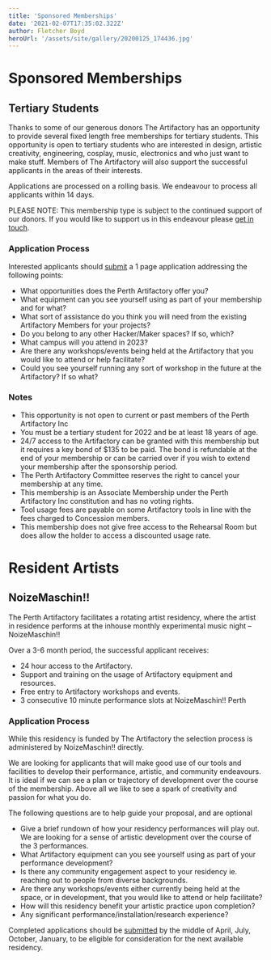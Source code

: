 ```yaml
---
title: 'Sponsored Memberships'
date: '2021-02-07T17:35:02.322Z'
author: Fletcher Boyd
heroUrl: '/assets/site/gallery/20200125_174436.jpg'
---
```


# Sponsored Memberships

## Tertiary Students

Thanks to some of our generous donors The Artifactory has an opportunity to provide several fixed length free memberships for tertiary students. This opportunity is open to tertiary students who are interested in design, artistic creativity, engineering, cosplay, music, electronics and who just want to make stuff.  Members of The Artifactory will also support the successful applicants in the areas of their interests.

Applications are processed on a rolling basis. We endeavour to process all applicants within 14 days.

PLEASE NOTE: This membership type is subject to the continued support of our donors. If you would like to support us in this endeavour please [get in touch](mailto:treasurer@artifactory.org.au "Email the Treasurer").

### Application Process

Interested applicants should [submit](mailto:apply@artifactory.org.au) a 1 page application addressing the following points:

* What opportunities does the Perth Artifactory offer you?
* What equipment can you see yourself using as part of your membership and for what?
* What sort of assistance do you think you will need from the existing Artifactory Members for your projects?
* Do you belong to any other Hacker/Maker spaces? If so, which?
* What campus will you attend in 2023?
* Are there any workshops/events being held at the Artifactory that you would like to attend or help facilitate?
* Could you see yourself running any sort of workshop in the future at the Artifactory? If so what?

### Notes

* This opportunity is not open to current or past members of the Perth Artifactory Inc
* You must be a tertiary student for 2022 and be at least 18 years of age.
* 24/7 access to the Artifactory can be granted with this membership but it requires a key bond of $135 to be paid. The bond is refundable at the end of your membership or can be carried over if you wish to extend your membership after the sponsorship period.
* The Perth Artifactory Committee reserves the right to cancel your membership at any time.
* This membership is an Associate Membership under the Perth Artifactory Inc constitution and has no voting rights.
* Tool usage fees are payable on some Artifactory tools in line with the fees charged to Concession members.
* This membership does not give free access to the Rehearsal Room but does allow the holder to access a discounted usage rate.

# Resident Artists

## NoizeMaschin!!

The Perth Artifactory facilitates a rotating artist residency, where the artist in residence performs at the inhouse monthly experimental music night – NoizeMaschin!!

Over a 3-6 month period, the successful applicant receives:

* 24 hour access to the Artifactory.
* Support and training on the usage of Artifactory equipment and resources.
* Free entry to Artifactory workshops and events.
* 3 consecutive 10 minute performance slots at NoizeMaschin!! Perth

### Application Process

While this residency is funded by The Artifactory the selection process is administered by NoizeMaschin!! directly.

We are looking for applicants that will make good use of our tools and facilities to develop their performance, artistic, and community endeavours. It is ideal if we can see a plan or trajectory of development over the course of the membership. Above all we like to see a spark of creativity and passion for what you do.

The following questions are to help guide your proposal, and are optional

* Give a brief rundown of how your residency performances will play out. We are looking for a sense of artistic development over the course of the 3 performances.
* What Artifactory equipment can you see yourself using as part of your performance development?
* Is there any community engagement aspect to your residency ie. reaching out to people from diverse backgrounds.
* Are there any workshops/events either currently being held at the space, or in development, that you would like to attend or help facilitate?
* How will this residency benefit your artistic practice upon completion?
* Any significant performance/installation/research experience?

Completed applications should be [submitted](mailto:noizemaschinperth@gmail.com) by the middle of April, July, October, January, to be eligible for consideration for the next available residency.
